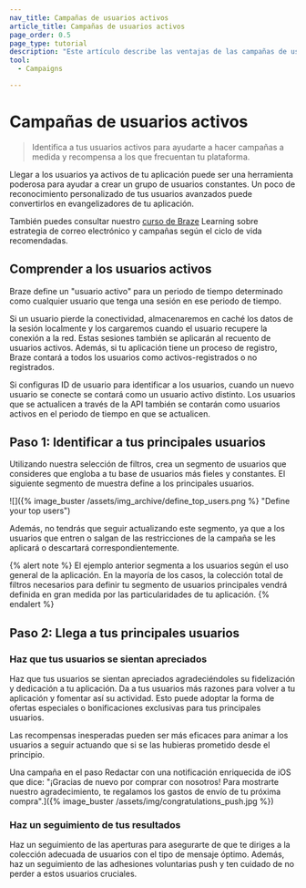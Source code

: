 ```yaml
---
nav_title: Campañas de usuarios activos
article_title: Campañas de usuarios activos
page_order: 0.5
page_type: tutorial
description: "Este artículo describe las ventajas de las campañas de usuario activo en el panel de Braze y los pasos para crear y configurar una."
tool: 
  - Campaigns

---
```


# Campañas de usuarios activos

> Identifica a tus usuarios activos para ayudarte a hacer campañas a medida y recompensa a los que frecuentan tu plataforma. 

Llegar a los usuarios ya activos de tu aplicación puede ser una herramienta poderosa para ayudar a crear un grupo de usuarios constantes. Un poco de reconocimiento personalizado de tus usuarios avanzados puede convertirlos en evangelizadores de tu aplicación.

También puedes consultar nuestro [curso de Braze](https://learning.braze.com/quick-overview-segment-and-campaign-setup) Learning sobre estrategia de correo electrónico y campañas según el ciclo de vida recomendadas.

## Comprender a los usuarios activos

Braze define un "usuario activo" para un periodo de tiempo determinado como cualquier usuario que tenga una sesión en ese periodo de tiempo.

Si un usuario pierde la conectividad, almacenaremos en caché los datos de la sesión localmente y los cargaremos cuando el usuario recupere la conexión a la red. Estas sesiones también se aplicarán al recuento de usuarios activos. Además, si tu aplicación tiene un proceso de registro, Braze contará a todos los usuarios como activos-registrados o no registrados.

Si configuras ID de usuario para identificar a los usuarios, cuando un nuevo usuario se conecte se contará como un usuario activo distinto. Los usuarios que se actualicen a través de la API también se contarán como usuarios activos en el periodo de tiempo en que se actualicen.

## Paso 1: Identificar a tus principales usuarios

Utilizando nuestra selección de filtros, crea un segmento de usuarios que consideres que engloba a tu base de usuarios más fieles y constantes. El siguiente segmento de muestra define a los principales usuarios.

\![]({% image_buster /assets/img_archive/define_top_users.png %} "Define your top users")

Además, no tendrás que seguir actualizando este segmento, ya que a los usuarios que entren o salgan de las restricciones de la campaña se les aplicará o descartará correspondientemente.

{% alert note %}
El ejemplo anterior segmenta a los usuarios según el uso general de la aplicación. En la mayoría de los casos, la colección total de filtros necesarios para definir tu segmento de usuarios principales vendrá definida en gran medida por las particularidades de tu aplicación.
{% endalert %}

## Paso 2: Llega a tus principales usuarios

### Haz que tus usuarios se sientan apreciados

Haz que tus usuarios se sientan apreciados agradeciéndoles su fidelización y dedicación a tu aplicación. Da a tus usuarios más razones para volver a tu aplicación y fomentar así su actividad. Esto puede adoptar la forma de ofertas especiales o bonificaciones exclusivas para tus principales usuarios. 

Las recompensas inesperadas pueden ser más eficaces para animar a los usuarios a seguir actuando que si se las hubieras prometido desde el principio.

Una campaña en el paso Redactar con una notificación enriquecida de iOS que dice: "¡Gracias de nuevo por comprar con nosotros! Para mostrarte nuestro agradecimiento, te regalamos los gastos de envío de tu próxima compra".]({% image_buster /assets/img/congratulations_push.jpg %})

### Haz un seguimiento de tus resultados

Haz un seguimiento de las aperturas para asegurarte de que te diriges a la colección adecuada de usuarios con el tipo de mensaje óptimo. Además, haz un seguimiento de las adhesiones voluntarias push y ten cuidado de no perder a estos usuarios cruciales.

